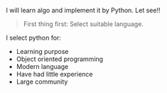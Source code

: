 I will learn algo and implement it by Python. 
Let see!!


> First thing first: Select suitable language.

I select python for: 
- Learning purpose
- Object oriented programming
- Modern language
- Have had little experience
- Large community

